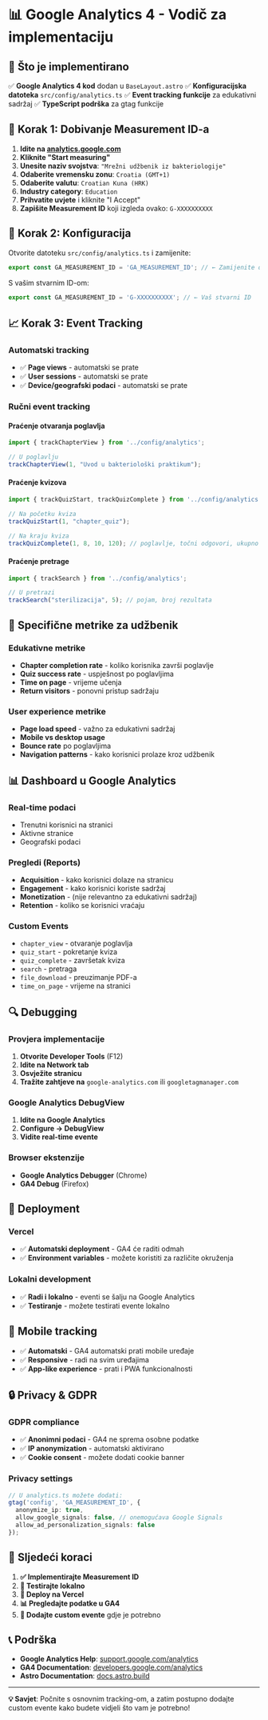 # 📊 Google Analytics 4 - Vodič za implementaciju

## 🎯 Što je implementirano

✅ **Google Analytics 4 kod** dodan u `BaseLayout.astro`
✅ **Konfiguracijska datoteka** `src/config/analytics.ts`
✅ **Event tracking funkcije** za edukativni sadržaj
✅ **TypeScript podrška** za gtag funkcije

## 🚀 Korak 1: Dobivanje Measurement ID-a

1. **Idite na [analytics.google.com](https://analytics.google.com)**
2. **Kliknite "Start measuring"**
3. **Unesite naziv svojstva**: `"Mrežni udžbenik iz bakteriologije"`
4. **Odaberite vremensku zonu**: `Croatia (GMT+1)`
5. **Odaberite valutu**: `Croatian Kuna (HRK)`
6. **Industry category**: `Education`
7. **Prihvatite uvjete** i kliknite "I Accept"
8. **Zapišite Measurement ID** koji izgleda ovako: `G-XXXXXXXXXX`

## 🔧 Korak 2: Konfiguracija

Otvorite datoteku `src/config/analytics.ts` i zamijenite:

```typescript
export const GA_MEASUREMENT_ID = 'GA_MEASUREMENT_ID'; // ← Zamijenite ovdje
```

S vašim stvarnim ID-om:

```typescript
export const GA_MEASUREMENT_ID = 'G-XXXXXXXXXX'; // ← Vaš stvarni ID
```

## 📈 Korak 3: Event Tracking

### Automatski tracking
- ✅ **Page views** - automatski se prate
- ✅ **User sessions** - automatski se prate
- ✅ **Device/geografski podaci** - automatski se prate

### Ručni event tracking

#### Praćenje otvaranja poglavlja
```typescript
import { trackChapterView } from '../config/analytics';

// U poglavlju
trackChapterView(1, "Uvod u bakteriološki praktikum");
```

#### Praćenje kvizova
```typescript
import { trackQuizStart, trackQuizComplete } from '../config/analytics';

// Na početku kviza
trackQuizStart(1, "chapter_quiz");

// Na kraju kviza
trackQuizComplete(1, 8, 10, 120); // poglavlje, točni odgovori, ukupno pitanja, vrijeme u sekundama
```

#### Praćenje pretrage
```typescript
import { trackSearch } from '../config/analytics';

// U pretrazi
trackSearch("sterilizacija", 5); // pojam, broj rezultata
```

## 🎯 Specifične metrike za udžbenik

### Edukativne metrike
- **Chapter completion rate** - koliko korisnika završi poglavlje
- **Quiz success rate** - uspješnost po poglavljima
- **Time on page** - vrijeme učenja
- **Return visitors** - ponovni pristup sadržaju

### User experience metrike
- **Page load speed** - važno za edukativni sadržaj
- **Mobile vs desktop usage**
- **Bounce rate** po poglavljima
- **Navigation patterns** - kako korisnici prolaze kroz udžbenik

## 📊 Dashboard u Google Analytics

### Real-time podaci
- Trenutni korisnici na stranici
- Aktivne stranice
- Geografski podaci

### Pregledi (Reports)
- **Acquisition** - kako korisnici dolaze na stranicu
- **Engagement** - kako korisnici koriste sadržaj
- **Monetization** - (nije relevantno za edukativni sadržaj)
- **Retention** - koliko se korisnici vraćaju

### Custom Events
- `chapter_view` - otvaranje poglavlja
- `quiz_start` - pokretanje kviza
- `quiz_complete` - završetak kviza
- `search` - pretraga
- `file_download` - preuzimanje PDF-a
- `time_on_page` - vrijeme na stranici

## 🔍 Debugging

### Provjera implementacije
1. **Otvorite Developer Tools** (F12)
2. **Idite na Network tab**
3. **Osvježite stranicu**
4. **Tražite zahtjeve na** `google-analytics.com` ili `googletagmanager.com`

### Google Analytics DebugView
1. **Idite na Google Analytics**
2. **Configure → DebugView**
3. **Vidite real-time evente**

### Browser ekstenzije
- **Google Analytics Debugger** (Chrome)
- **GA4 Debug** (Firefox)

## 🚀 Deployment

### Vercel
- ✅ **Automatski deployment** - GA4 će raditi odmah
- ✅ **Environment variables** - možete koristiti za različite okruženja

### Lokalni development
- ✅ **Radi i lokalno** - eventi se šalju na Google Analytics
- ✅ **Testiranje** - možete testirati evente lokalno

## 📱 Mobile tracking

- ✅ **Automatski** - GA4 automatski prati mobile uređaje
- ✅ **Responsive** - radi na svim uređajima
- ✅ **App-like experience** - prati i PWA funkcionalnosti

## 🔒 Privacy & GDPR

### GDPR compliance
- ✅ **Anonimni podaci** - GA4 ne sprema osobne podatke
- ✅ **IP anonymization** - automatski aktivirano
- ✅ **Cookie consent** - možete dodati cookie banner

### Privacy settings
```typescript
// U analytics.ts možete dodati:
gtag('config', 'GA_MEASUREMENT_ID', {
  anonymize_ip: true,
  allow_google_signals: false, // onemogućava Google Signals
  allow_ad_personalization_signals: false
});
```

## 🎯 Sljedeći koraci

1. **✅ Implementirajte Measurement ID**
2. **🔄 Testirajte lokalno**
3. **🚀 Deploy na Vercel**
4. **📊 Pregledajte podatke u GA4**
5. **🎯 Dodajte custom evente** gdje je potrebno

## 📞 Podrška

- **Google Analytics Help**: [support.google.com/analytics](https://support.google.com/analytics)
- **GA4 Documentation**: [developers.google.com/analytics](https://developers.google.com/analytics)
- **Astro Documentation**: [docs.astro.build](https://docs.astro.build)

---

**💡 Savjet**: Počnite s osnovnim tracking-om, a zatim postupno dodajte custom evente kako budete vidjeli što vam je potrebno!
